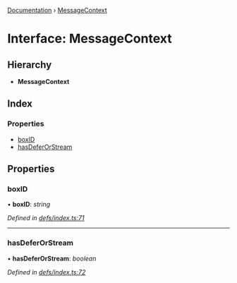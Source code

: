 [Documentation](../README.md) › [MessageContext](messagecontext.md)

# Interface: MessageContext

## Hierarchy

* **MessageContext**

## Index

### Properties

* [boxID](messagecontext.md#boxid)
* [hasDeferOrStream](messagecontext.md#hasdeferorstream)

## Properties

###  boxID

• **boxID**: *string*

*Defined in [defs/index.ts:71](https://github.com/badbatch/graphql-box/blob/1dcbc7d/packages/worker-client/src/defs/index.ts#L71)*

___

###  hasDeferOrStream

• **hasDeferOrStream**: *boolean*

*Defined in [defs/index.ts:72](https://github.com/badbatch/graphql-box/blob/1dcbc7d/packages/worker-client/src/defs/index.ts#L72)*
